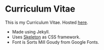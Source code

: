 # Curriculum Vitae

This is my Curriculum Vitae. Hosted [here](https://twisthead.github.io/curriculum-vitae/).

- Made using Jekyll. 
- Uses [Skeleton](www.getskeleton.com) as CSS framework. 
- Font is Sorts Mill Goudy from Google Fonts.